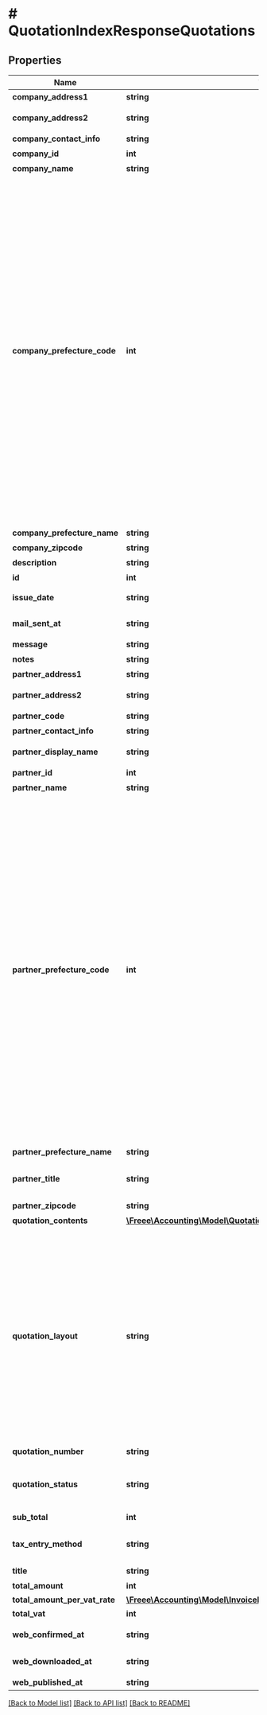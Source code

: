 # # QuotationIndexResponseQuotations

## Properties

Name | Type | Description | Notes
------------ | ------------- | ------------- | -------------
**company_address1** | **string** | 市区町村・番地 | [optional]
**company_address2** | **string** | 建物名・部屋番号など | [optional]
**company_contact_info** | **string** | 事業所担当者名 | [optional]
**company_id** | **int** | 事業所ID |
**company_name** | **string** | 事業所名 |
**company_prefecture_code** | **int** | 都道府県コード（-1: 設定しない、0:北海道、1:青森、2:岩手、3:宮城、4:秋田、5:山形、6:福島、7:茨城、8:栃木、9:群馬、10:埼玉、11:千葉、12:東京、13:神奈川、14:新潟、15:富山、16:石川、17:福井、18:山梨、19:長野、20:岐阜、21:静岡、22:愛知、23:三重、24:滋賀、25:京都、26:大阪、27:兵庫、28:奈良、29:和歌山、30:鳥取、31:島根、32:岡山、33:広島、34:山口、35:徳島、36:香川、37:愛媛、38:高知、39:福岡、40:佐賀、41:長崎、42:熊本、43:大分、44:宮崎、45:鹿児島、46:沖縄 | [optional]
**company_prefecture_name** | **string** | 都道府県 | [optional]
**company_zipcode** | **string** | 郵便番号 | [optional]
**description** | **string** | 概要 | [optional]
**id** | **int** | 見積書ID |
**issue_date** | **string** | 見積日 (yyyy-mm-dd) |
**mail_sent_at** | **string** | メール送信日時(最新) | [optional]
**message** | **string** | メッセージ | [optional]
**notes** | **string** | 備考 | [optional]
**partner_address1** | **string** | 市区町村・番地 | [optional]
**partner_address2** | **string** | 建物名・部屋番号など | [optional]
**partner_code** | **string** | 取引先コード | [optional]
**partner_contact_info** | **string** | 取引先担当者名 | [optional]
**partner_display_name** | **string** | 見積書に表示する取引先名 | [optional]
**partner_id** | **int** | 取引先ID |
**partner_name** | **string** | 取引先名 | [optional]
**partner_prefecture_code** | **int** | 都道府県コード（-1: 設定しない、0:北海道、1:青森、2:岩手、3:宮城、4:秋田、5:山形、6:福島、7:茨城、8:栃木、9:群馬、10:埼玉、11:千葉、12:東京、13:神奈川、14:新潟、15:富山、16:石川、17:福井、18:山梨、19:長野、20:岐阜、21:静岡、22:愛知、23:三重、24:滋賀、25:京都、26:大阪、27:兵庫、28:奈良、29:和歌山、30:鳥取、31:島根、32:岡山、33:広島、34:山口、35:徳島、36:香川、37:愛媛、38:高知、39:福岡、40:佐賀、41:長崎、42:熊本、43:大分、44:宮崎、45:鹿児島、46:沖縄 | [optional]
**partner_prefecture_name** | **string** | 都道府県 | [optional]
**partner_title** | **string** | 敬称（御中、様、(空白)の3つから選択） |
**partner_zipcode** | **string** | 郵便番号 | [optional]
**quotation_contents** | [**\Freee\Accounting\Model\QuotationIndexResponseQuotationContents[]**](QuotationIndexResponseQuotationContents.md) | 見積内容 | [optional]
**quotation_layout** | **string** | 見積書レイアウト * &#x60;default_classic&#x60; - レイアウト１/クラシック (デフォルト)  * &#x60;standard_classic&#x60; - レイアウト２/クラシック  * &#x60;envelope_classic&#x60; - 封筒１/クラシック  * &#x60;default_modern&#x60; - レイアウト１/モダン  * &#x60;standard_modern&#x60; - レイアウト２/モダン  * &#x60;envelope_modern&#x60; - 封筒/モダン |
**quotation_number** | **string** | 見積書番号 |
**quotation_status** | **string** | 見積書ステータス  (unsubmitted: 送付待ち, submitted: 送付済み, all: 全て) |
**sub_total** | **int** | 小計 | [optional]
**tax_entry_method** | **string** | 見積書の消費税計算方法(inclusive: 内税, exclusive: 外税) |
**title** | **string** | タイトル | [optional]
**total_amount** | **int** | 合計金額 |
**total_amount_per_vat_rate** | [**\Freee\Accounting\Model\InvoiceIndexResponseTotalAmountPerVatRate**](InvoiceIndexResponseTotalAmountPerVatRate.md) |  |
**total_vat** | **int** | 消費税 | [optional]
**web_confirmed_at** | **string** | Web共有取引先確認日時(最新) | [optional]
**web_downloaded_at** | **string** | Web共有ダウンロード日時(最新) | [optional]
**web_published_at** | **string** | Web共有日時(最新) | [optional]

[[Back to Model list]](../../README.md#models) [[Back to API list]](../../README.md#endpoints) [[Back to README]](../../README.md)
